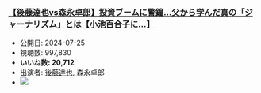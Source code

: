 ### [【後藤達也vs森永卓郎】投資ブームに警鐘…父から学んだ真の「ジャーナリズム」とは【小池百合子に...】](https://www.youtube.com/watch?v=qWE1MsRmb7k)
-   公開日: 2024-07-25
-   視聴数: 997,830
-   **いいね数: 20,712**
-   出演者: [後藤達也](/rehacq_fan/people/後藤達也 "wikilink"), 森永卓郎
- [![](https://img.youtube.com/vi/qWE1MsRmb7k/hqdefault.jpg)](https://www.youtube.com/watch?v=qWE1MsRmb7k)
